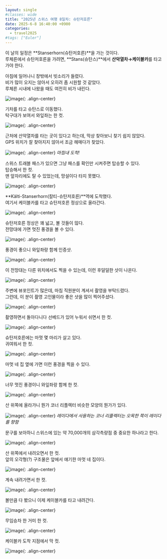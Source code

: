 ```yaml
---
layout: single
#classes: wide
title: "2025년 스위스 여행 8일차꞉ 슈탄저호른"
date: 2025-6-8 16:40:00 +0900
categories:
  - travel2025
#tags: ["Euler"]
---
```


이 날의 일정은 **Stanserhorn(슈탄저호른)**을 가는 것이다.\
루체른에서 슈탄저호른을 가려면, **Stans(슈탄스)**에서 **산악열차→케이블카**를 타고 가야 한다.

아침에 일어나니 창밖에서 빗소리가 들렸다.\
비가 많이 오지는 않아서 오히려 좀 시원할 것 같았다.\
루체른 시내에 나왔을 때도 여전히 비가 내린다.

![image](</images/2025-06-08/00_IMG_0202s64.jpg>){: .align-center}

기차를 타고 슈탄스로 이동했다.\
탁구대가 보여서 와잎좌는 한 컷.

![image](</images/2025-06-08/01_IMG_0206s64.jpg>){: .align-center}

근처에 산악열차를 타는 곳이 있다고 하는데, 막상 찾아보니 찾기 쉽지 않았다.\
GPS 위치가 잘 찾아지지 않아서 조금 헤매다가 찾았다.

![image](</images/2025-06-08/06_IMG_9425s64.jpg>){: .align-center}
*마침내 도착!*

스위스 트래블 패스가 있으면 그냥 패스를 확인만 시켜주면 탑승할 수 있다.\
탑승해서 한 컷.\
맨 앞자리에도 탈 수 있었는데, 망설이다 타지 못했다.

![image](</images/2025-06-08/10_IMG_0212s64.jpg>){: .align-center}

**Kälti-Stanserhorn(칼티-슈탄저호른)**역에 도착했다.\
여기서 케이블카를 타고 슈탄저호른 정상으로 올라간다.

![image](</images/2025-06-08/17_IMG_0220s64.jpg>){: .align-center}

슈탄저호른 정상은 꽤 넓고, 볼 것들이 많다.\
전망대에 가면 멋진 풍경을 볼 수 있다.

![image](</images/2025-06-08/23_IMG_0225s64.jpg>){: .align-center}

풍경이 좋으니 와잎좌랑 함께 인증샷.

![image](</images/2025-06-08/25_IMG_0227s64.jpg>){: .align-center}

이 전망대는 다른 위치에서도 찍을 수 있는데, 이런 후덜덜한 샷이 나온다.

![image](</images/2025-06-08/27_IMG_0229s64.jpg>){: .align-center}

주변에 뷰포인트가 많은데, 마침 직원분이 계셔서 촬영을 부탁드렸다.\
그런데, 이 분이 촬영 고인물이라 좋은 샷을 많이 찍어주셨다.

![image](</images/2025-06-08/41_IMG_0243s64.jpg>){: .align-center}

촬영하면서 돌아다니다 선베드가 있어 누워서 쉬면서 한 컷.

![image](</images/2025-06-08/43_IMG_0245s64.jpg>){: .align-center}

슈탄저호른에는 마멋 몇 마리가 살고 있다.\
귀여워서 한 컷.

![image](</images/2025-06-08/58_IMG_0255s64.jpg>){: .align-center}

마멋 네 집 옆에 가면 이런 풍경을 찍을 수 있다.

![image](</images/2025-06-08/61_IMG_0258s64.jpg>){: .align-center}

너무 멋진 풍경이니 와잎좌랑 함께 한 컷.

![image](</images/2025-06-08/65_IMG_0262s64.jpg>){: .align-center}

산 위쪽에 올라가니 뭔가 코너 리플렉터 비슷한 모양의 뭔가가 있다.

![image](</images/2025-06-08/72_IMG_0267s64.jpg>){: .align-center}
*레이다에서 사용하는 코너 리플렉터는 오목한 쪽이 레이다를 향함*

문구를 보아하니 스위스에 있는 약 70,000개의 삼각측량점 중 중요한 하나라고 한다.

![image](</images/2025-06-08/71_IMG_0266s64.jpg>){: .align-center}

산 위쪽에서 내려오면서 한 컷.\
앞의 오각형(?) 구조물은 앞에서 얘기한 마멋 네 집이다.

![image](</images/2025-06-08/77_IMG_0272s64.jpg>){: .align-center}

계속 내려가면서 한 컷.

![image](</images/2025-06-08/80_IMG_0275s64.jpg>){: .align-center}

볼만큼 다 봤으니 이제 케이블카를 타고 내려간다.

![image](</images/2025-06-08/82_IMG_0277s64.jpg>){: .align-center}

무임승차 한 거미 한 컷.

![image](</images/2025-06-08/84_IMG_0279s64.jpg>){: .align-center}

케이블카 도착 지점에서 막 컷.

![image](</images/2025-06-08/85_IMG_9436s64.jpg>){: .align-center}
